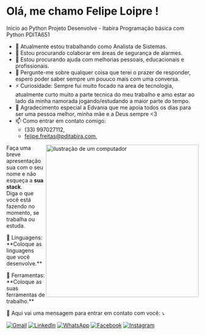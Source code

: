 # Olá, me chamo Felipe Loipre !

Inicio ao Python
Projeto Desenvolve - Itabira
Programação básica com Python
PDITA651

- 🔭 Atualmente estou trabalhando como Analista de Sistemas.
- 👯 Estou procurando colaborar em áreas de segurança de alarmes.
- 🤔 Estou procurando ajuda com melhorias pessoais, educacionais e profissionais.
- 💬 Pergunte-me sobre qualquer coisa que terei o prazer de responder, espero poder saber sempre um pouuco mais com uma conversa.
- ⚡ Curiosidade: Sempre fui muito focado na area de tecnologia, atualmente curto muito a parte tecnica do meu trabalho e amo estar ao lado da minha namorada jogando/estudando a maior parte do tempo.
- 🙏 Agradecimento especial a Edvania que me apoia todos os dias para ser uma pessoa melhor, minha mãe e a Deus sempre <3
- 📫 Como entrar em contato comigo:
  - (33) 997027112,
  - felipe.freitas@pditabira.com,
 




<img src="https://raw.githubusercontent.com/MicaelliMedeiros/micaellimedeiros/master/image/computer-illustration.png" alt="ilustração de um computador" min-width="400px" max-width="400px" width="400px" align="right">

<p align="left"> 
  Faça uma breve apresentação sua com o seu nome e não esqueça a <strong>sua stack</strong>.<br>
  Diga o que você está fazendo no momento, se trabalha ou estuda.
</p>

<p align="left">
  🦄 Linguagens: **Coloque as linguagens que você desenvolve.**
</p>

<p align="left">
  💼 Ferramentas: **Coloque as suas ferramentas de trabalho.**
</p>

<p align="left">
  💌 Aqui vai uma mensagem para entrar em contato com você: ⤵️
</p>

<p align="left">
  <a href="#" title="Gmail">
  <img src="https://img.shields.io/badge/-Gmail-FF0000?style=flat-square&labelColor=FF0000&logo=gmail&logoColor=white&link=mailto:felipe.freitas@pditabira.com" alt="Gmail"/></a>
  <a href="#" title="LinkedIn">
  <img src="https://img.shields.io/badge/-Linkedin-0e76a8?style=flat-square&logo=Linkedin&logoColor=white&link=LINK-DO-SEU-LINKEDIN" alt="LinkedIn"/></a>
  <a href="#" title="WhatsApp">
  <img src="https://img.shields.io/badge/-WhatsApp-25d366?style=flat-square&labelColor=25d366&logo=whatsapp&logoColor=white&link=API-DO-SEU-WHATSAPP" alt="WhatsApp"/></a>
  <a href="#" title="Facebook">
  <img src="https://img.shields.io/badge/-Facebook-3b5998?style=flat-square&labelColor=3b5998&logo=facebook&logoColor=white&link=LINK-DO-SEU-FACEBOOK" alt="Facebook"/></a>
  <a href="#" title="Instagram">
  <img src="https://img.shields.io/badge/-Instagram-DF0174?style=flat-square&labelColor=DF0174&logo=instagram&logoColor=white&link=LINK-DO-SEU-INSTAGRAM" alt="Instagram"/></a>
</p>
